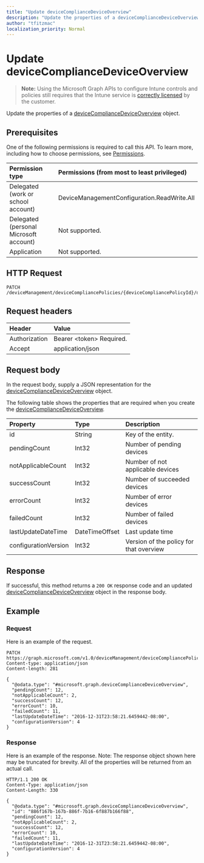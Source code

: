 ```yaml
---
title: "Update deviceComplianceDeviceOverview"
description: "Update the properties of a deviceComplianceDeviceOverview object."
author: "tfitzmac"
localization_priority: Normal
---
```


# Update deviceComplianceDeviceOverview

> **Note:** Using the Microsoft Graph APIs to configure Intune controls and policies still requires that the Intune service is [correctly licensed](https://go.microsoft.com/fwlink/?linkid=839381) by the customer.

Update the properties of a [deviceComplianceDeviceOverview](../resources/intune-deviceconfig-devicecompliancedeviceoverview.md) object.
## Prerequisites
One of the following permissions is required to call this API. To learn more, including how to choose permissions, see [Permissions](/graph/permissions-reference).

|Permission type|Permissions (from most to least privileged)|
|:---|:---|
|Delegated (work or school account)|DeviceManagementConfiguration.ReadWrite.All|
|Delegated (personal Microsoft account)|Not supported.|
|Application|Not supported.|

## HTTP Request
<!-- {
  "blockType": "ignored"
}
-->
``` http
PATCH /deviceManagement/deviceCompliancePolicies/{deviceCompliancePolicyId}/deviceStatusOverview
```

## Request headers
|Header|Value|
|:---|:---|
|Authorization|Bearer &lt;token&gt; Required.|
|Accept|application/json|

## Request body
In the request body, supply a JSON representation for the [deviceComplianceDeviceOverview](../resources/intune-deviceconfig-devicecompliancedeviceoverview.md) object.

The following table shows the properties that are required when you create the [deviceComplianceDeviceOverview](../resources/intune-deviceconfig-devicecompliancedeviceoverview.md).

|Property|Type|Description|
|:---|:---|:---|
|id|String|Key of the entity.|
|pendingCount|Int32|Number of pending devices|
|notApplicableCount|Int32|Number of not applicable devices|
|successCount|Int32|Number of succeeded devices|
|errorCount|Int32|Number of error devices|
|failedCount|Int32|Number of failed devices|
|lastUpdateDateTime|DateTimeOffset|Last update time|
|configurationVersion|Int32|Version of the policy for that overview|



## Response
If successful, this method returns a `200 OK` response code and an updated [deviceComplianceDeviceOverview](../resources/intune-deviceconfig-devicecompliancedeviceoverview.md) object in the response body.

## Example
### Request
Here is an example of the request.
``` http
PATCH https://graph.microsoft.com/v1.0/deviceManagement/deviceCompliancePolicies/{deviceCompliancePolicyId}/deviceStatusOverview
Content-type: application/json
Content-length: 281

{
  "@odata.type": "#microsoft.graph.deviceComplianceDeviceOverview",
  "pendingCount": 12,
  "notApplicableCount": 2,
  "successCount": 12,
  "errorCount": 10,
  "failedCount": 11,
  "lastUpdateDateTime": "2016-12-31T23:58:21.6459442-08:00",
  "configurationVersion": 4
}
```

### Response
Here is an example of the response. Note: The response object shown here may be truncated for brevity. All of the properties will be returned from an actual call.
``` http
HTTP/1.1 200 OK
Content-Type: application/json
Content-Length: 330

{
  "@odata.type": "#microsoft.graph.deviceComplianceDeviceOverview",
  "id": "886f167b-167b-886f-7b16-6f887b166f88",
  "pendingCount": 12,
  "notApplicableCount": 2,
  "successCount": 12,
  "errorCount": 10,
  "failedCount": 11,
  "lastUpdateDateTime": "2016-12-31T23:58:21.6459442-08:00",
  "configurationVersion": 4
}
```



